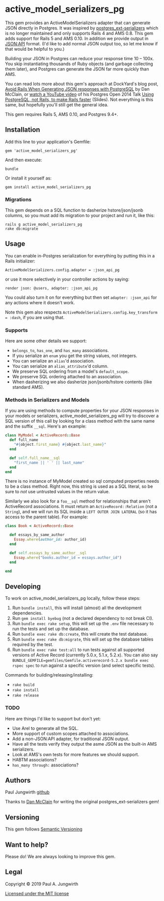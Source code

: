 # active\_model\_serializers\_pg

This gem provides an ActiveModelSerializers adapter that can generate JSON directly in Postgres.
It was inspired by [postgres\_ext-serializers](https://github.com/DavyJonesLocker/postgres_ext-serializers) which is no longer maintained and only supports Rails 4 and AMS 0.8.
This gem adds support for Rails 5 and AMS 0.10.
In addition we provide output in [JSON:API](https://jsonapi.org/) format.
(I'd like to add normal JSON output too, so let me know if that would be helpful to you.)

Building your JSON in Postgres can reduce your response time 10 &ndash; 100x.
You skip instantiating thousands of Ruby objects (and garbage collecting them later),
and Postgres can generate the JSON far more quickly than AMS.

You can read lots more about this gem's approach at DockYard's blog post,
[Avoid Rails When Generating JSON responses with PostgreSQL](https://dockyard.com/blog/2014/05/27/avoid-rails-when-generating-json-responses-with-postgresql) by Dan McClain,
or [watch a YouTube video](https://www.youtube.com/watch?v=tYTw3Jshrqo) of his Postgres Open 2014 Talk [Using PostgreSQL, not Rails, to make Rails faster](http://slides.com/danmcclain/postgresopen-2014) (Slides).
Not everything is this same, but hopefully you'll still get the general idea.

This gem requires Rails 5, AMS 0.10, and Postgres 9.4+.

## Installation

Add this line to your application's Gemfile:

    gem 'active_model_serializers_pg'

And then execute:

    bundle

Or install it yourself as:

    gem install active_model_serializers_pg

### Migrations

This gem depends on a SQL function to dasherize hstore/json/jsonb columns, so you must add its migration to your project and run it, like this:

    rails g active_model_serializers_pg
    rake db:migrate

## Usage

You can enable in-Postgres serialization for everything by putting this in a Rails initializer:

    ActiveModelSerializers.config.adapter = :json_api_pg

or use it more selectively in your controller actions by saying:

    render json: @users, adapter: :json_api_pg

You could also turn it on for everything but then set `adapter: :json_api` for any actions where it doesn't work.

Note this gem also respects `ActiveModelSerializers.config.key_transform = :dash`, if you are using that.

### Supports

Here are some other details we support:

- `belongs_to`, `has_one`, and `has_many` associations.
- If you serialize an `enum` you get the string values, not integers.
- You can serialize an `alias`'d association.
- You can serialize an `alias_attribute`'d column.
- We preserve SQL ordering from a model's `default_scope`.
- We preserve SQL ordering attached to an association.
- When dasherizing we also dasherize json/jsonb/hstore contents (like standard AMS).

### Methods in Serializers and Models

If you are using methods to compute properties for your JSON responses
in your models or serializers, active\_model\_serializers\_pg will try to
discover a SQL version of this call by looking for a class method with
the same name and the suffix `__sql`. Here's an example:

```ruby
class MyModel < ActiveRecord::Base
  def full_name
    "#{object.first_name} #{object.last_name}"
  end

  def self.full_name__sql
    "first_name || ' ' || last_name"
  end
end
```

There is no instance of MyModel created so sql computed properties needs to be
a class method. Right now, this string is used as a SQL literal, so be sure to
*not* use untrusted values in the return value.

Similarly we also look for a `foo__sql` method
for relationships that aren't ActiveRecord associations.
It must return an `ActiveRecord::Relation` (not a `String`),
and we will run its SQL inside a `LEFT OUTER JOIN LATERAL`
(so it has access to the parent table). For example:

```ruby
class Book < ActiveRecord::Base

  def essays_by_same_author
    Essay.where(author_id: author_id)
  end

  def self.essays_by_same_author__sql
    Essay.where("books.author_id = essays.author_id")
  end

end
```

## Developing

To work on active\_model\_serializers\_pg locally, follow these steps:

 1. Run `bundle install`, this will install (almost) all the development
    dependencies.
 2. Run `gem install byebug` (not a declared dependency to not break CI).
 3. Run `bundle exec rake setup`, this will set up the `.env` file necessary to run
    the tests and set up the database.
 4. Run `bundle exec rake db:create`, this will create the test database.
 5. Run `bundle exec rake db:migrate`, this will set up the database tables required
    by the test.
 6. Run `bundle exec rake test:all` to run tests against all supported versions of Active Record (currently 5.0.x, 5.1.x, 5.2.x).
    You can also say `BUNDLE_GEMFILE=gemfiles/Gemfile.activerecord-5.2.x bundle exec rspec spec` to run against a specific version (and select specific tests).

Commands for building/releasing/installing:

* `rake build`
* `rake install`
* `rake release`

### TODO

Here are things I'd like to support but don't yet:

- Use Arel to generate all the SQL.
- More support of custom scopes attached to associations.
- Add a non-JSON:API adapter, for traditional JSON output.
- Have all the tests verify they output the asme JSON as the built-in AMS serializers.
- Look at AMS's own tests for more features we should support.
- HABTM associations?
- `has_many through:` associations?

## Authors

Paul Jungwirth
[github](http://github.com/pjungwir)

Thanks to [Dan McClain](https://github.com/danmcclain) for writing the original postgres\_ext-serializers gem!

## Versioning ##

This gem follows [Semantic Versioning](http://semver.org)

## Want to help? ##

Please do! We are always looking to improve this gem.

## Legal ##

Copyright &copy; 2019 Paul A. Jungwirth

[Licensed under the MIT license](http://www.opensource.org/licenses/mit-license.php)
